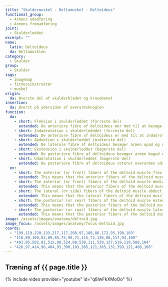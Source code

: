 ```yaml
---
title: "Skuldermuskel - Deltamuskel - Deltoideus"
functional_group:
  - Armens udadføring
  - Armens fremadføring
joint:
  - Skulderleddet
excerpt: ""
name:
  latin: Deltoideus
  da: Deltamusklen
category:
  - Skulder
group:
  - Skulder
tags:
  - imagemap
  - fitnessinstruktør
  - muskel
origin: 
  da: Øverste del af skulderbladet og kravebenet
insertion: 
  da: Øverst på ydersiden af overarmsknoglen
function:
  da:
    - short: Fleksion i skulderleddet (forreste del)
      extended: De anteriore fibre af deltoideus mer med til at bevæge armen fremad i skulderleddet.
    - short: Indadrotation i skulderledddet (forreste del)
      extended: De anteriore fibre af deltoideus er med til at indadrotere armen i skulderleddet.
    - short: Abduktion i skulderleddet (midterste del)
      extended: De laterale fibre af deltoideus bevæger armen opad og ud til siden.
    - short: Ekstension i skulderleddet (bagerste del)
      extended: De posteriore fibre af deltoideus bevæger armen bagud og opad.
    - short: Udadrotation i skulderleddet (bagerste del)
      extended: De posteriore fibre af deltoideus roterer overarmen udad.
  en:
    - short: The anterior (or front) fibers of the deltoid muscle flex the arm at the shoulder.
      extended: This means that the anterior fibers of the deltoid muscle move the upper arm upward to the front.
    - short: The anterior (or front) fibers of the deltoid muscle medially rotate the upper arm.
      extended: This means that the anterior fibers of the deltoid muscle rotate the upper arm inward around the axis of the bone (i.e. rotate the upper arm toward the vertical midline of the body).
    - short: The lateral (or side) fibers of the deltoid muscle abduct the arm at the shoulder.
      extended: This means that the lateral fibers of the deltoid muscle move the upper arm upward to the side.
    - short: The posterior (or rear) fibers of the deltoid muscle extend the arm at the shoulder.
      extended: This means that the posterior fibers of the deltoid muscle move the upper arm downward to the rear.
    - short: The posterior (or rear) fibers of the deltoid muscle laterally rotate the upper arm.
      extended: This means that the posterior fibers of the deltoid muscle rotate the upper arm outward around the axis of the bone (i.e. rotate the upper arm away from the vertical midline of the body).
image: /assets/images/anatomy/deltoid.jpg
image_focus: /assets/images/anatomy/focus-deltoid.jpg
coords:
  - "199,119,220,133,217,117,208,97,188,88,172,95,190,103"
  - "116,89,100,83,89,85,75,98,71,115,72,126,86,117,94,100"
  - "491,95,502,92,512,88,524,98,530,111,529,127,519,119,508,104"
  - "426,97,414,96,404,93,390,103,385,121,385,131,399,121,408,106"
---
```


## Træning af {{ page.title }}

{% include video provider="youtube" id="q8lwFkXMoOo" %}
